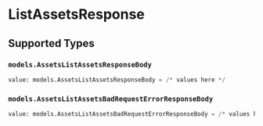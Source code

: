 # ListAssetsResponse


## Supported Types

### `models.AssetsListAssetsResponseBody`

```python
value: models.AssetsListAssetsResponseBody = /* values here */
```

### `models.AssetsListAssetsBadRequestErrorResponseBody`

```python
value: models.AssetsListAssetsBadRequestErrorResponseBody = /* values here */
```


